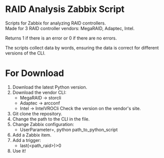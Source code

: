 # RAID Analysis Zabbix Script

Scripts for Zabbix for analyzing RAID controllers.  
Made for 3 RAID controller vendors: MegaRAID, Adaptec, Intel. 

Returns 1 if there is an error or 0 if there are no errors.

The scripts collect data by words, ensuring the data is correct for different versions of the CLI.

# For Download 
1. Download the latest Python version.
2. Download the vendor CLI:
   - MegaRAID -> storcli
   - Adaptec -> arcconf
   - Intel -> IntelVROCli
   Check the version on the vendor's site.
3. Git clone the repository.
4. Change the path to the CLI in the file.
5. Change Zabbix configuration:
   - UserParameter=<vendor>, python path_to_python_script
6. Add a Zabbix item.
7. Add a trigger:
   - last(<path_raid>)>0
8. Use it!
